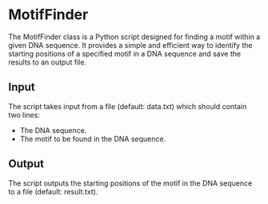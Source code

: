 # MotifFinder

The MotifFinder class is a Python script designed for finding a motif within a given DNA sequence. 
It provides a simple and efficient way to identify the starting positions of a specified motif in a DNA sequence and save the results to an output file.

## Input

The script takes input from a file (default: data.txt) which should contain two lines:
- The DNA sequence.
- The motif to be found in the DNA sequence.

## Output

The script outputs the starting positions of the motif in the DNA sequence to a file (default: result.txt).
